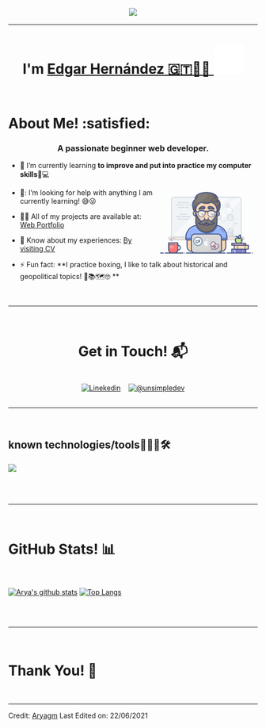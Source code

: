 <p align="center">
  <img src="https://miro.medium.com/max/2048/1*OohqW5DGh9CQS4hLY5FXzA.png" height="230"/>
</p>
<hr>
<h1 align="center">I'm <a href="https://github.com/EdgarzHernandez">Edgar Hernández 🇬🇹💙🤍 <a><img src="https://github.com/Kathryn-Jie/Kathryn-Jie/blob/main/wave.gif" width="60px"/></h1>
<Br>
<h1>About Me! :satisfied:</h1>

<h3 font-size="20" align="center">A passionate beginner web developer.</h3>

- 🌱 I’m currently learning **to improve and put into practice my computer skills**🧠💻 <Br><img align="right" style="width:13rem; height:auto;" src="https://raw.githubusercontent.com/Elanza-48/Elanza-48/41a4790484e268102dfdab2b7c59d440d3ffafab/resources/img/geek.gif"/>

- 🤔: I’m looking for help with anything I am currently learning! 😅😜

- 👨‍💻 All of my projects are available at: <a href="https://edgarzhernandez.github.io/PortafolioWedPersonal/">Web Portfolio<a>

- 📄 Know about my experiences: <a href="https://drive.google.com/file/d/1SUVngOrgPEP-FZ8p0xDVEWIXkHpVoAEt/view?usp=sharing">By visiting CV<a>

- ⚡ Fun fact: **I practice boxing, I like to talk about historical and geopolitical topics! 🥊📚🗺️🤓 **

<Br>
<hr>
<Br>
<h1 align="center">Get in Touch! 📬</h1>
<Br>

<div align="center">
  <a href="www.linkedin.com/in/edgar-hernández-6918a9285" target="blank"><img align="center" src="https://img.shields.io/badge/LinkedIn-0077B5?style=for-the-badge&logo=linkedin&logoColor=white" alt="Linekedin"/></a>&nbsp;&nbsp;&nbsp;
  <a href = "edgarh.programinwork@gmail.com" target="blank"><img align="center" src="https://img.shields.io/badge/Gmail-D14836?style=for-the-badge&logo=gmail&logoColor=white" alt="@unsimpledev"  /></a>
</div>

<Br>

<hr>
<Br>
<h2>known technologies/tools👨🏻‍💻🛠️</h2>
<p align="left">
  <a href="https://skillicons.dev">
    <img src="https://skillicons.dev/icons?i=html,css,js,bootstrap,mysql,php,dotnet,arduino&perline=12" />
  </a>
</p>
<br>
  

<Br>
<hr>
<Br>
<h1>GitHub Stats! 📊</h1>
<Br>
  
[![Arya's github stats](https://github-readme-stats.vercel.app/api?username=EdgarzHernandez&show_icons=true&theme=merko)](https://github.com/EdgarzHernandez/github-readme-stats) [![Top Langs](https://github-readme-stats.vercel.app/api/top-langs/?username=EdgarzHernandez&layout=compact&theme=merko)](https://github.com/EdgarzHernandez/github-readme-stats)

<Br>

<Br>
<hr>
<Br>
<h1>Thank You! 🤵 </h1>
<Br>

------
  
Credit: [Aryagm](https://github.com/Aryagm)
Last Edited on: 22/06/2021
